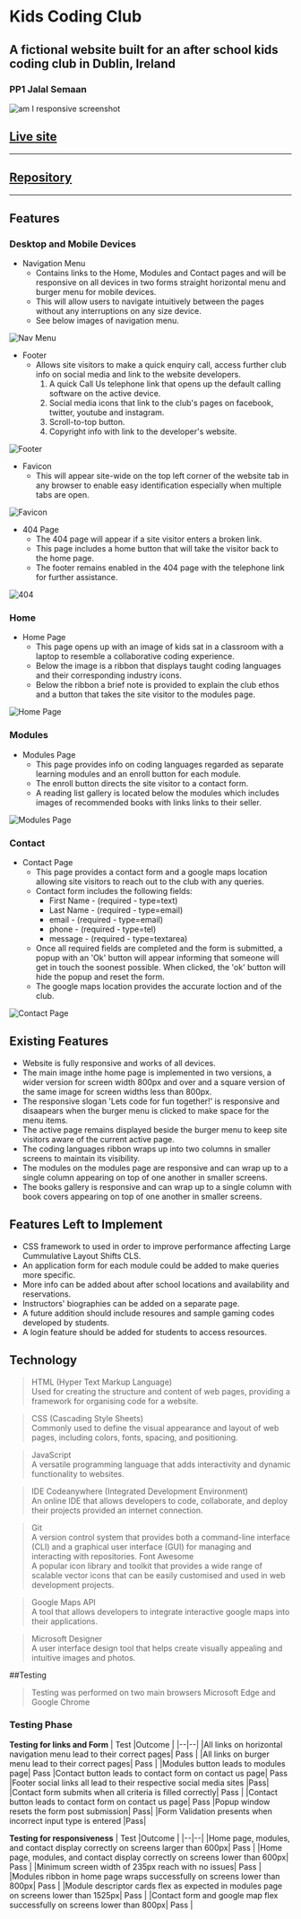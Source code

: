 # Kids Coding Club

## A fictional website built for an after school kids coding club in Dublin, Ireland

### PP1 Jalal Semaan

![am I responsive screenshot](assets/images/amiresponsive.png)

## **[Live site](https://jjsemaan.github.io/paraBIMkidsProject/)**

------------------------------------------------------------------

## **[Repository](https://github.com/jjsemaan/paraBIMkidsProject/tree/main)**

------------------------------------------------------------------

## Features

### Desktop and Mobile Devices

* Navigation Menu
  * Contains links to the Home, Modules and Contact pages and will be responsive on all devices in two forms straight horizontal menu and burger menu for mobile devices.
  * This will allow users to navigate intuitively between the pages without any interruptions on any size device.
  * See below images of navigation menu.

![Nav Menu](assets/images/navigation.jpg)

* Footer
  * Allows site visitors to make a quick enquiry call, access further club info on social media and link to the website developers.
    1. A quick Call Us telephone link that opens up the default calling software on the active device.
    2. Social media icons that link to the club's pages on facebook, twitter, youtube and instagram.
    3. Scroll-to-top button.
    4. Copyright info with link to the developer's website.

![Footer](assets/images/footer.jpg)

* Favicon
  * This will appear site-wide on the top left corner of the website tab in any browser to enable easy identification especially when multiple tabs are open.

![Favicon](assets/images/favicon.jpg)

* 404 Page
  * The 404 page will appear if a site visitor enters a broken link.
  * This page includes a home button that will take the visitor back to the home page.
  * The footer remains enabled in the 404 page with the telephone link for further assistance.

![404](assets/images/404page.jpg)

### Home

* Home Page
  * This page opens up with an image of kids sat in a classroom with a laptop to resemble a collaborative coding experience.
  * Below the image is a ribbon that displays taught coding languages and their corresponding industry icons.
  * Below the ribbon a brief note is provided to explain the club ethos and a button that takes the site visitor to the modules page.

![Home Page](assets/images/homepage.jpg)

### Modules

* Modules Page
  * This page provides info on coding languages regarded as separate learning modules and an enroll button for each module.
  * The enroll button directs the site visitor to a contact form.
  * A reading list gallery is located below the modules which includes images of recommended books with links links to their seller.

![Modules Page](assets/images/modulepage.jpg)

### Contact

* Contact Page
  * This page provides a contact form and a google maps location allowing site visitors to reach out to the club with any queries.
  * Contact form includes the following fields:
    * First Name - (required - type=text)
    * Last Name - (required - type=email)
    * email - (required - type=email)
    * phone - (required - type=tel)
    * message - (required - type=textarea)
  * Once all required fields are completed and the form is submitted, a popup with an 'Ok' button will appear informing that someone will get in touch the soonest possible. When clicked, the 'ok' button will hide the popup and reset the form.
  * The google maps location provides the accurate loction and of the club.

![Contact Page](assets/images/contactpage.jpg)

## Existing Features

* Website is fully responsive and works of all devices.
* The main image inthe home page is implemented in two versions, a wider version for screen width 800px and over and a square   version of the same image for screen widths less than 800px.
* The responsive slogan 'Lets code for fun together!' is responsive and disaapears when the burger menu is clicked to make space for the menu items.
* The active page remains displayed beside the burger menu to keep site visitors aware of the current active page.
* The coding languages ribbon wraps up into two columns in smaller screens to maintain its visibility.
* The modules on the modules page are responsive and can wrap up to a single column appearing on top of one another in smaller screens.
* The books gallery is responsive and can wrap up to a single column with book covers appearing on top of one another in smaller screens.

## Features Left to Implement

* CSS framework to used in order to improve performance affecting Large Cummulative Layout Shifts CLS.
* An application form for each module could be added to make queries more specific.
* More info can be added about after school locations and availability and reservations.
* Instructors' biographies can be added on a separate page.
* A future addition should include resoures and sample gaming codes developed by students.
* A login feature should be added for students to access resources.

## Technology

> HTML (Hyper Text Markup Language) <br> Used for creating the structure and content of web pages, providing a framework for organising code for a website.

> CSS (Cascading Style Sheets) <br> Commonly used to define the visual appearance and layout of web pages, including colors, fonts, spacing, and positioning.
  
> JavaScript <br> A versatile programming language that adds interactivity and dynamic functionality to websites.

> IDE Codeanywhere (Integrated Development Environment) <br> An online IDE that allows developers to code, collaborate, and deploy their projects provided an internet connection.

> Git <br> A version control system that provides both a command-line interface (CLI) and a graphical user interface (GUI) for managing and interacting with repositories.
> Font Awesome <br> A popular icon library and toolkit that provides a wide range of scalable vector icons that can be easily customised and used in web development projects.

> Google Maps API <br> A tool that allows developers to integrate interactive google maps into their applications.

> Microsoft Designer <br> A user interface design tool that helps create visually appealing and intuitive images and photos.

##Testing

> Testing was performed on two main browsers Microsoft Edge and Google Chrome

### Testing Phase

**Testing for links and Form**
| Test |Outcome  |
|--|--|
|All links on horizontal navigation menu lead to their correct pages| Pass  |
|All links on burger menu lead to their correct pages| Pass  |
|Modules button leads to modules page| Pass
|Contact button leads to contact form on contact us page| Pass
|Footer social links all lead to their respective social media sites |Pass|
|Contact form submits when all criteria is filled correctly| Pass  |
|Contact button leads to contact form on contact us page| Pass
|Popup window resets the form post submission| Pass|
|Form Validation presents when incorrect input type is entered |Pass|


**Testing for responsiveness**
| Test |Outcome  |
|--|--|
|Home page, modules, and contact display correctly on screens larger than 600px| Pass |
|Home page, modules, and contact display correctly on screens lower than 600px| Pass |
|Minimum screen width of 235px reach with no issues| Pass |
|Modules ribbon in home page wraps successfully on screens lower than 800px| Pass |
|Module descriptor cards flex as expected in modules page on screens lower than 1525px| Pass |
|Contact form and google map flex successfully on screens lower than 800px| Pass |
